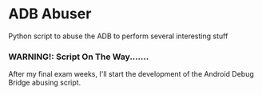 # ADB Abuser
 Python script to abuse the ADB to perform several interesting stuff

 ### WARNING!: Script On The Way.......

 After my final exam weeks, I'll start the development of the Android Debug Bridge abusing script. 
